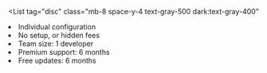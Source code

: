<script>
    import { List, Li } from 'svelte-5-ui-lib';
    import { CheckOutline } from 'flowbite-svelte-icons';
</script>

<List
tag="disc"
class="mb-8 space-y-4 text-gray-500 dark:text-gray-400"
>
<Li icon class="gap-3">
    <CheckOutline class="h-5 w-5 text-green-500 dark:text-green-400" />
    Individual configuration
</Li>
<Li icon class="gap-3">
    <CheckOutline class="h-5 w-5 text-green-500 dark:text-green-400" />
    No setup, or hidden fees
</Li>
<Li icon class="gap-3">
    <CheckOutline class="h-5 w-5 text-green-500 dark:text-green-400" />
    <span>Team size: <Span>1 developer</Span></span>
</Li>
<Li icon class="gap-3">
    <CheckOutline class="h-5 w-5 text-green-500 dark:text-green-400" />
    <span>Premium support: <Span>6 months</Span></span>
</Li>
<Li icon class="gap-3">
    <CheckOutline class="h-5 w-5 text-green-500 dark:text-green-400" />
    <span>Free updates: <Span>6 months</Span></span>
</Li>
</List>